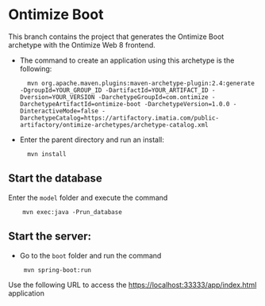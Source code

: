 
# Ontimize Boot
This branch contains the project that generates the Ontimize Boot archetype with the Ontimize Web 8 frontend.

- The command to create an application using this archetype is the following:

	    mvn org.apache.maven.plugins:maven-archetype-plugin:2.4:generate -DgroupId=YOUR_GROUP_ID -DartifactId=YOUR_ARTIFACT_ID -Dversion=YOUR_VERSION -DarchetypeGroupId=com.ontimize -DarchetypeArtifactId=ontimize-boot -DarchetypeVersion=1.0.0 -DinteractiveMode=false -DarchetypeCatalog=https://artifactory.imatia.com/public-artifactory/ontimize-archetypes/archetype-catalog.xml

- Enter the parent directory and run an install:
	
		mvn install

## Start the database

 Enter the `model` folder and execute the command

		mvn exec:java -Prun_database
	
## Start the server: 
 - Go to the `boot` folder and run the command

		mvn spring-boot:run
	
Use the following URL to access the [https://localhost:33333/app/index.html](https://localhost:33333/app/index.html) application 
